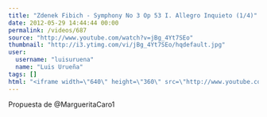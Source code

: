 ```yaml
---
title: "Zdenek Fibich - Symphony No 3 Op 53 I. Allegro Inquieto (1/4)"
date: 2012-05-29 14:44:44 00:00
permalink: /videos/687
source: "http://www.youtube.com/watch?v=jBg_4Yt7SEo"
thumbnail: "http://i3.ytimg.com/vi/jBg_4Yt7SEo/hqdefault.jpg"
user:
  username: "luisuruena"
  name: "Luis Urueña"
tags: []
html: "<iframe width=\"640\" height=\"360\" src=\"http://www.youtube.com/embed/jBg_4Yt7SEo?wmode=transparent&fs=1&feature=oembed\" frameborder=\"0\" allowfullscreen></iframe>"
---
```


Propuesta de @MargueritaCaro1